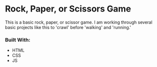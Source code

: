 # Rock, Paper, or Scissors Game

This is a basic rock, paper, or scissor game. I am working through several basic projects like this to 'crawl' before 'walking' and 'running.'

### Built With:

* HTML
* CSS
* JS